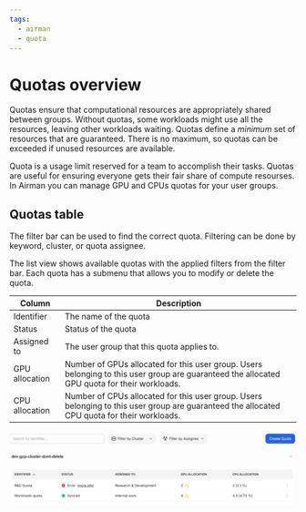 ```yaml
---
tags:
  - airman
  - quota
---
```


# Quotas overview

Quotas ensure that computational resources are appropriately shared between groups. Without quotas, some workloads might use all the resources, leaving other workloads waiting. Quotas define a _minimum_ set of resources that are guaranteed. There is no maximum, so quotas can be exceeded if unused resources are available.

Quota is a usage limit reserved for a team to accomplish their tasks. Quotas are useful for ensuring everyone gets their fair share of compute resourses.
In Airman you can manage GPU and CPUs quotas for your user groups.

## Quotas table

The filter bar can be used to find the correct quota. Filtering can be done by keyword, cluster, or quota assignee.

The list view shows available quotas with the applied filters from the filter bar. Each quota has a submenu that allows you to modify or delete the quota.

| Column         | Description                                                                                                                                  |
| -------------- | -------------------------------------------------------------------------------------------------------------------------------------------- |
| Identifier     | The name of the quota                                                                                                                        |
| Status         | Status of the quota                                                                                                                          |
| Assigned to    | The user group that this quota applies to.                                                                                                   |
| GPU allocation | Number of GPUs allocated for this user group. Users belonging to this user group are guaranteed the allocated GPU quota for their workloads. |
| CPU allocation | Number of CPUs allocated for this user group. Users belonging to this user group are guaranteed the allocated CPU quota for their workloads. |

![A diagram of the clusters page.](../../img/quotas/overview.png)
